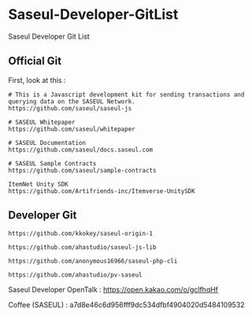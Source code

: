 # Saseul-Developer-GitList
Saseul Developer Git List



## Official Git

First, look at this :

```
# This is a Javascript development kit for sending transactions and querying data on the SASEUL Network.
https://github.com/saseul/saseul-js

# SASEUL Whitepaper
https://github.com/saseul/whitepaper

# SASEUL Documentation
https://github.com/saseul/docs.saseul.com

# SASEUL Sample Contracts
https://github.com/saseul/sample-contracts

ItemNet Unity SDK
https://github.com/Artifriends-inc/Itemverse-UnitySDK
```


## Developer Git 

```
https://github.com/kkokey/saseul-origin-1

https://github.com/ahastudio/saseul-js-lib

https://github.com/anonymous16966/saseul-php-cli

https://github.com/ahastudio/pv-saseul

```










Saseul Developer OpenTalk : https://open.kakao.com/o/gclfhqHf

Coffee (SASEUL) : a7d8e46c6d956fff9dc534dfbf4904020d5484109532
